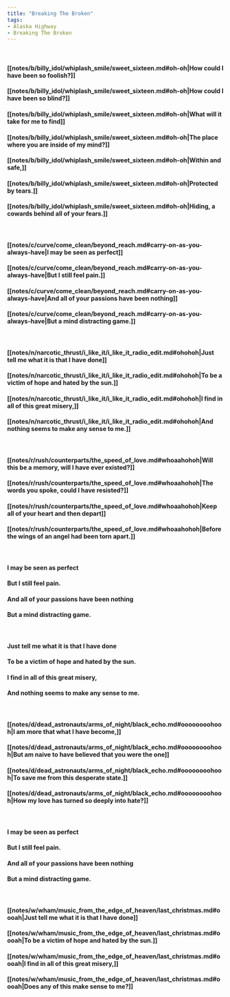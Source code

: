 ```yaml
---
title: "Breaking The Broken"
tags:
- Alaska Highway
- Breaking The Broken
---
```

&nbsp;
#### [[notes/b/billy_idol/whiplash_smile/sweet_sixteen.md#oh-oh|How could I have been so foolish?]]
#### [[notes/b/billy_idol/whiplash_smile/sweet_sixteen.md#oh-oh|How could I have been so blind?]]
#### [[notes/b/billy_idol/whiplash_smile/sweet_sixteen.md#oh-oh|What will it take for me to find]]
#### [[notes/b/billy_idol/whiplash_smile/sweet_sixteen.md#oh-oh|The place where you are inside of my mind?]]
#### [[notes/b/billy_idol/whiplash_smile/sweet_sixteen.md#oh-oh|Within and safe,]]
#### [[notes/b/billy_idol/whiplash_smile/sweet_sixteen.md#oh-oh|Protected by tears.]]
#### [[notes/b/billy_idol/whiplash_smile/sweet_sixteen.md#oh-oh|Hiding, a cowards behind all of your fears.]]
&nbsp;
#### [[notes/c/curve/come_clean/beyond_reach.md#carry-on-as-you-always-have|I may be seen as perfect]]
#### [[notes/c/curve/come_clean/beyond_reach.md#carry-on-as-you-always-have|But I still feel pain.]]
#### [[notes/c/curve/come_clean/beyond_reach.md#carry-on-as-you-always-have|And all of your passions have been nothing]]
#### [[notes/c/curve/come_clean/beyond_reach.md#carry-on-as-you-always-have|But a mind distracting game.]]
&nbsp;
#### [[notes/n/narcotic_thrust/i_like_it/i_like_it_radio_edit.md#ohohoh|Just tell me what it is that I have done]]
#### [[notes/n/narcotic_thrust/i_like_it/i_like_it_radio_edit.md#ohohoh|To be a victim of hope and hated by the sun.]]
#### [[notes/n/narcotic_thrust/i_like_it/i_like_it_radio_edit.md#ohohoh|I find in all of this great misery,]]
#### [[notes/n/narcotic_thrust/i_like_it/i_like_it_radio_edit.md#ohohoh|And nothing seems to make any sense to me.]]
&nbsp;
#### [[notes/r/rush/counterparts/the_speed_of_love.md#whoaahohoh|Will this be a memory, will I have ever existed?]]
#### [[notes/r/rush/counterparts/the_speed_of_love.md#whoaahohoh|The words you spoke, could I have resisted?]]
#### [[notes/r/rush/counterparts/the_speed_of_love.md#whoaahohoh|Keep all of your heart and then depart]]
#### [[notes/r/rush/counterparts/the_speed_of_love.md#whoaahohoh|Before the wings of an angel had been torn apart.]]
&nbsp;
#### I may be seen as perfect
#### But I still feel pain.
#### And all of your passions have been nothing
#### But a mind distracting game.
&nbsp;
#### Just tell me what it is that I have done
#### To be a victim of hope and hated by the sun.
#### I find in all of this great misery,
#### And nothing seems to make any sense to me.
&nbsp;
#### [[notes/d/dead_astronauts/arms_of_night/black_echo.md#oooooooohooh|I am more that what I have become,]]
#### [[notes/d/dead_astronauts/arms_of_night/black_echo.md#oooooooohooh|But am naive to have believed that you were the one]]
#### [[notes/d/dead_astronauts/arms_of_night/black_echo.md#oooooooohooh|To save me from this desperate state.]]
#### [[notes/d/dead_astronauts/arms_of_night/black_echo.md#oooooooohooh|How my love has turned so deeply into hate?]]
&nbsp;
#### I may be seen as perfect
#### But I still feel pain.
#### And all of your passions have been nothing
#### But a mind distracting game.
&nbsp;
#### [[notes/w/wham/music_from_the_edge_of_heaven/last_christmas.md#oooah|Just tell me what it is that I have done]]
#### [[notes/w/wham/music_from_the_edge_of_heaven/last_christmas.md#oooah|To be a victim of hope and hated by the sun.]]
#### [[notes/w/wham/music_from_the_edge_of_heaven/last_christmas.md#oooah|I find in all of this great misery,]]
#### [[notes/w/wham/music_from_the_edge_of_heaven/last_christmas.md#oooah|Does any of this make sense to me?]]
